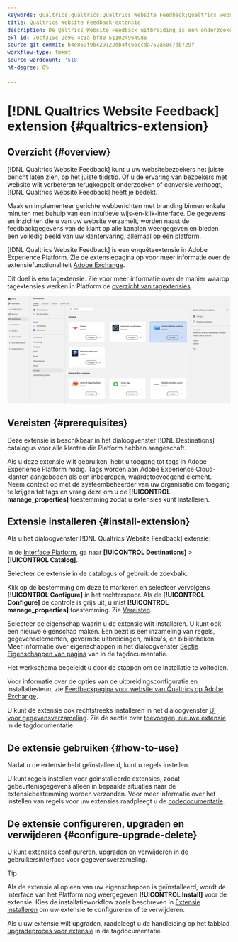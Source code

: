 ```yaml
---
keywords: Qualtrics;qualtrics;Qualtrics Website Feedback;Qualtrics website feedback;Qualtricks website feedback
title: Qualtrics Website Feedback-extensie
description: De Qaltrics Website Feedback uitbreiding is een onderzoeksbestemming in Adobe Experience Platform. Voor meer informatie over de uitbreidingsfunctionaliteit, zie de uitbreidingspagina op de Uitwisseling van Adobe.
exl-id: 70cf315c-2c96-4c3a-bf80-511024964986
source-git-commit: b4e869f9bc29122db4fc66ccda752a50c7db729f
workflow-type: tm+mt
source-wordcount: '518'
ht-degree: 0%

---
```


# [!DNL Qualtrics Website Feedback] extension {#qualtrics-extension}

## Overzicht {#overview}

[!DNL Qualtrics Website Feedback] kunt u uw websitebezoekers het juiste bericht laten zien, op het juiste tijdstip. Of u de ervaring van bezoekers met website wilt verbeteren terugkoppelt onderzoeken of conversie verhoogt, [!DNL Qualtrics Website Feedback] heeft je bedekt.

Maak en implementeer gerichte webberichten met branding binnen enkele minuten met behulp van een intuïtieve wijs-en-klik-interface. De gegevens en inzichten die u van uw website verzamelt, worden naast de feedbackgegevens van de klant op alle kanalen weergegeven en bieden een volledig beeld van uw klantervaring, allemaal op één platform.

[!DNL Qualtrics Website Feedback] is een enquêteextensie in Adobe Experience Platform. Zie de extensiepagina op voor meer informatie over de extensiefunctionaliteit [Adobe Exchange](https://exchange.adobe.com/experiencecloud.details.101569.qualtrics-website-feedback.html).

Dit doel is een tagextensie. Zie voor meer informatie over de manier waarop tagextensies werken in Platform de [overzicht van tagextensies](../launch-extensions/overview.md).

![Qualtrics-website — Feedbackextensie](../../assets/catalog/survey/qualtrics/catalog.png)

## Vereisten {#prerequisites}

Deze extensie is beschikbaar in het dialoogvenster [!DNL Destinations] catalogus voor alle klanten die Platform hebben aangeschaft.

Als u deze extensie wilt gebruiken, hebt u toegang tot tags in Adobe Experience Platform nodig. Tags worden aan Adobe Experience Cloud-klanten aangeboden als een inbegrepen, waardetoevoegend element. Neem contact op met de systeembeheerder van uw organisatie om toegang te krijgen tot tags en vraag deze om u de **[!UICONTROL manage_properties]** toestemming zodat u extensies kunt installeren.

## Extensie installeren {#install-extension}

Als u het dialoogvenster [!DNL Qualtrics Website Feedback] extensie:

In de [Interface Platform](https://platform.adobe.com/), ga naar **[!UICONTROL Destinations]** > **[!UICONTROL Catalog]**.

Selecteer de extensie in de catalogus of gebruik de zoekbalk.

Klik op de bestemming om deze te markeren en selecteer vervolgens **[!UICONTROL Configure]** in het rechterspoor. Als de **[!UICONTROL Configure]** de controle is grijs uit, u mist **[!UICONTROL manage_properties]** toestemming. Zie [Vereisten](#prerequisites).

Selecteer de eigenschap waarin u de extensie wilt installeren. U kunt ook een nieuwe eigenschap maken. Een bezit is een inzameling van regels, gegevenselementen, gevormde uitbreidingen, milieu&#39;s, en bibliotheken. Meer informatie over eigenschappen in het dialoogvenster [Sectie Eigenschappen van pagina](../../../tags/ui/administration/companies-and-properties.md#properties-page) van in de tagdocumentatie.

Het werkschema begeleidt u door de stappen om de installatie te voltooien.

Voor informatie over de opties van de uitbreidingsconfiguratie en installatiesteun, zie [Feedbackpagina voor website van Qualtrics op Adobe Exchange](https://exchange.adobe.com/experiencecloud.details.101569.qualtrics-website-feedback.html).

U kunt de extensie ook rechtstreeks installeren in het dialoogvenster [UI voor gegevensverzameling](https://experience.adobe.com/#/data-collection/). Zie de sectie over [toevoegen, nieuwe extensie](../../../tags/ui/managing-resources/extensions/overview.md#add-a-new-extension) in de tagdocumentatie.

## De extensie gebruiken {#how-to-use}

Nadat u de extensie hebt geïnstalleerd, kunt u regels instellen.

U kunt regels instellen voor geïnstalleerde extensies, zodat gebeurtenisgegevens alleen in bepaalde situaties naar de extensiebestemming worden verzonden. Voor meer informatie over het instellen van regels voor uw extensies raadpleegt u de [codedocumentatie](../../../tags/ui/managing-resources/rules.md).

## De extensie configureren, upgraden en verwijderen {#configure-upgrade-delete}

U kunt extensies configureren, upgraden en verwijderen in de gebruikersinterface voor gegevensverzameling.

>[!TIP]
>
>Als de extensie al op een van uw eigenschappen is geïnstalleerd, wordt de interface van het Platform nog weergegeven **[!UICONTROL Install]** voor de extensie. Kies de installatieworkflow zoals beschreven in [Extensie installeren](#install-extension) om uw extensie te configureren of te verwijderen.

Als u uw extensie wilt upgraden, raadpleegt u de handleiding op het tabblad [upgradeproces voor extensie](../../../tags/ui/managing-resources/extensions/extension-upgrade.md) in de tagdocumentatie.
